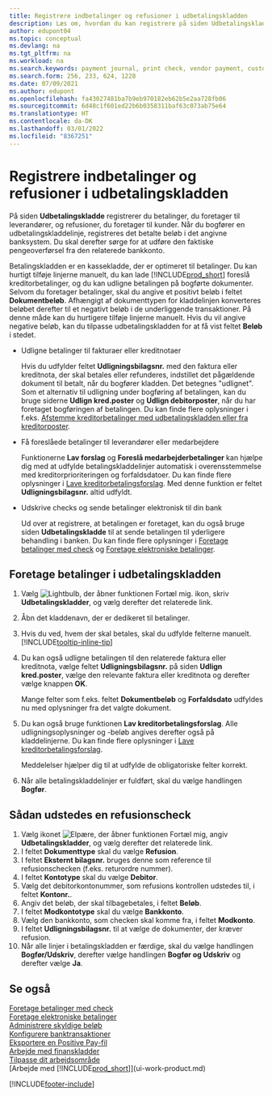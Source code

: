 ```yaml
---
title: Registrere indbetalinger og refusioner i udbetalingskladden
description: Læs om, hvordan du kan registrere på siden Udbetalingskladde de betalinger, du foretager til debitorer, på udbetalingskladdesiden.
author: edupont04
ms.topic: conceptual
ms.devlang: na
ms.tgt_pltfrm: na
ms.workload: na
ms.search.keywords: payment journal, print check, vendor payment, customer refund, refund check, creditor, debt, balance due, AP
ms.search.form: 256, 233, 624, 1228
ms.date: 07/09/2021
ms.author: edupont
ms.openlocfilehash: fa43027481ba7b9eb970182eb62b5e2aa728fb06
ms.sourcegitcommit: 6d48c1f601ed22b6b0358311baf63c073ab75e64
ms.translationtype: HT
ms.contentlocale: da-DK
ms.lasthandoff: 03/01/2022
ms.locfileid: "8367251"
---
```

# <a name="record-payments-and-refunds-in-the-payment-journal"></a>Registrere indbetalinger og refusioner i udbetalingskladden

På siden **Udbetalingskladde** registrerer du betalinger, du foretager til leverandører, og refusioner, du foretager til kunder. Når du bogfører en udbetalingskladdelinje, registreres det betalte beløb i det angivne banksystem. Du skal derefter sørge for at udføre den faktiske pengeoverførsel fra den relaterede bankkonto.  

Betalingskladden er en kassekladde, der er optimeret til betalinger. Du kan hurtigt tilføje linjerne manuelt, du kan lade [!INCLUDE[prod_short](includes/prod_short.md)] foreslå kreditorbetalinger, og du kan udligne betalingen på bogførte dokumenter. Selvom du foretager betalinger, skal du angive et positivt beløb i feltet **Dokumentbeløb**. Afhængigt af dokumenttypen for kladdelinjen konverteres beløbet derefter til et negativt beløb i de underliggende transaktioner. På denne måde kan du hurtigere tilføje linjerne manuelt. Hvis du vil angive negative beløb, kan du tilpasse udbetalingskladden for at få vist feltet **Beløb** i stedet.  

- Udligne betalinger til fakturaer eller kreditnotaer

    Hvis du udfylder feltet **Udligningsbilagsnr.** med den faktura eller kreditnota, der skal betales eller refunderes, indstillet det pågældende dokument til betalt, når du bogfører kladden. Det betegnes "udlignet". Som et alternativ til udligning under bogføring af betalingen, kan du bruge siderne **Udlign kred.poster** og **Udlign debitorposter**, når du har foretaget bogføringen af betalingen. Du kan finde flere oplysninger i f.eks. [Afstemme kreditorbetalinger med udbetalingskladden eller fra kreditorposter](payables-how-apply-purchase-transactions-manually.md).  

- Få foreslåede betalinger til leverandører eller medarbejdere

    Funktionerne **Lav forslag** og **Foreslå medarbejderbetalinger** kan hjælpe dig med at udfylde betalingskladdelinjer automatisk i overensstemmelse med kreditorprioriteringen og forfaldsdatoer. Du kan finde flere oplysninger i [Lave kreditorbetalingsforslag](payables-how-suggest-vendor-payments.md). Med denne funktion er feltet **Udligningsbilagsnr.** altid udfyldt.  

- Udskrive checks og sende betalinger elektronisk til din bank

    Ud over at registrere, at betalingen er foretaget, kan du også bruge siden **Udbetalingskladde** til at sende betalingen til yderligere behandling i banken. Du kan finde flere oplysninger i [Foretage betalinger med check](payables-how-work-checks.md) og [Foretage elektroniske betalinger](finance-make-payments-with-bank-data-conversion-service-or-sepa-credit-transfer.md#exporting-payments-to-a-bank-file).  

## <a name="to-make-payments-in-the-payment-journal"></a>Foretage betalinger i udbetalingskladden

1. Vælg ![Lightbulb, der åbner funktionen Fortæl mig.](media/ui-search/search_small.png "Fortæl mig, hvad du vil foretage dig") ikon, skriv **Udbetalingskladder**, og vælg derefter det relaterede link.
2. Åbn det kladdenavn, der er dedikeret til betalinger.
3. Hvis du ved, hvem der skal betales, skal du udfylde felterne manuelt. [!INCLUDE[tooltip-inline-tip](includes/tooltip-inline-tip_md.md)]
4. Du kan også udligne betalingen til den relaterede faktura eller kreditnota, vælge feltet **Udligningsbilagsnr.** på siden **Udlign kred.poster**, vælge den relevante faktura eller kreditnota og derefter vælge knappen **OK**.

    Mange felter som f.eks. feltet **Dokumentbeløb** og **Forfaldsdato** udfyldes nu med oplysninger fra det valgte dokument.
5. Du kan også bruge funktionen **Lav kreditorbetalingsforslag**. Alle udligningsoplysninger og -beløb angives derefter også på kladdelinjerne. Du kan finde flere oplysninger i [Lave kreditorbetalingsforslag](payables-how-suggest-vendor-payments.md).

    Meddelelser hjælper dig til at udfylde de obligatoriske felter korrekt.
6. Når alle betalingskladdelinjer er fuldført, skal du vælge handlingen **Bogfør**.


## <a name="to-issue-a-refund-check"></a>Sådan udstedes en refusionscheck

1. Vælg ikonet ![Elpære, der åbner funktionen Fortæl mig](media/ui-search/search_small.png "Fortæl mig, hvad du vil foretage dig"), angiv **Udbetalingskladder**, og vælg derefter det relaterede link.
2. I feltet **Dokumenttype** skal du vælge **Refusion**.  
3. I feltet **Eksternt bilagsnr.** bruges denne som reference til refusionschecken (f.eks. returordre nummer).  
4. I feltet **Kontotype** skal du vælge **Debitor**.  
5. Vælg det debitorkontonummer, som refusions kontrollen udstedes til, i feltet **Kontonr.**.  
6. Angiv det beløb, der skal tilbagebetales, i feltet **Beløb**.  
7. I feltet **Modkontotype** skal du vælge **Bankkonto**.  
8. Vælg den bankkonto, som checken skal komme fra, i feltet **Modkonto**.  
9. I feltet **Udligningsbilagsnr.** til at vælge de dokumenter, der kræver refusion.  
10. Når alle linjer i betalingskladden er færdige, skal du vælge handlingen **Bogfør/Udskriv**, derefter vælge handlingen **Bogfør og Udskriv** og derefter vælge **Ja**.  
  

## <a name="see-also"></a>Se også
[Foretage betalinger med check](payables-how-work-checks.md)  
[Foretage elektroniske betalinger](finance-make-payments-with-bank-data-conversion-service-or-sepa-credit-transfer.md#exporting-payments-to-a-bank-file)  
[Administrere skyldige beløb](payables-manage-payables.md)  
[Konfigurere banktransaktioner](bank-setup-banking.md)  
[Eksportere en Positive Pay-fil](finance-how-positive-pay.md)  
[Arbejde med finanskladder](ui-work-general-journals.md)  
[Tilpasse dit arbejdsområde](ui-personalization-user.md)  
[Arbejde med [!INCLUDE[prod_short](includes/prod_short.md)]](ui-work-product.md)  


[!INCLUDE[footer-include](includes/footer-banner.md)]
